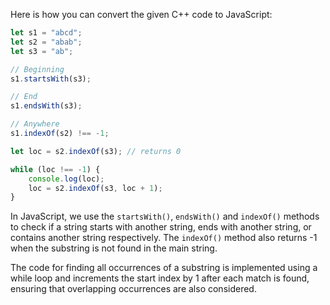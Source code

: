 Here is how you can convert the given C++ code to JavaScript:

```javascript
let s1 = "abcd";
let s2 = "abab";
let s3 = "ab";

// Beginning
s1.startsWith(s3);

// End
s1.endsWith(s3);

// Anywhere
s1.indexOf(s2) !== -1;

let loc = s2.indexOf(s3); // returns 0

while (loc !== -1) {
    console.log(loc);
    loc = s2.indexOf(s3, loc + 1);
}
```

In JavaScript, we use the `startsWith()`, `endsWith()` and `indexOf()` methods to check if a string starts with another string, ends with another string, or contains another string respectively. The `indexOf()` method also returns -1 when the substring is not found in the main string.

The code for finding all occurrences of a substring is implemented using a while loop and increments the start index by 1 after each match is found, ensuring that overlapping occurrences are also considered.
